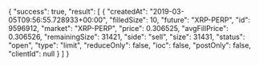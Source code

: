 {
  "success": true,
  "result": [
    {
      "createdAt": "2019-03-05T09:56:55.728933+00:00",
      "filledSize": 10,
      "future": "XRP-PERP",
      "id": 9596912,
      "market": "XRP-PERP",
      "price": 0.306525,
      "avgFillPrice": 0.306526,
      "remainingSize": 31421,
      "side": "sell",
      "size": 31431,
      "status": "open",
      "type": "limit",
      "reduceOnly": false,
      "ioc": false,
      "postOnly": false,
      "clientId": null
    }
  ]
}
